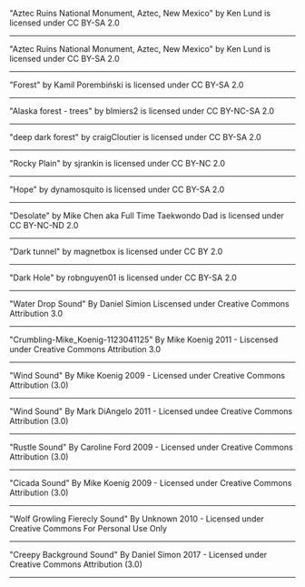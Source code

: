 "Aztec Ruins National Monument, Aztec, New Mexico" by Ken Lund is licensed under CC BY-SA 2.0

---

"Aztec Ruins National Monument, Aztec, New Mexico" by Ken Lund is licensed under CC BY-SA 2.0

---

"Forest" by Kamil Porembiński is licensed under CC BY-SA 2.0

---

"Alaska forest - trees" by blmiers2 is licensed under CC BY-NC-SA 2.0

---

"deep dark forest" by craigCloutier is licensed under CC BY-SA 2.0

---

"Rocky Plain" by sjrankin is licensed under CC BY-NC 2.0

---

"Hope" by dynamosquito is licensed under CC BY-SA 2.0

---

"Desolate" by Mike Chen aka Full Time Taekwondo Dad is licensed under CC BY-NC-ND 2.0

---

"Dark tunnel" by magnetbox is licensed under CC BY 2.0

---

"Dark Hole" by robnguyen01 is licensed under CC BY-SA 2.0

---

"Water Drop Sound"
By Daniel Simion
Liscensed under
Creative Commons
Attribution 3.0

---

"Crumbling-Mike_Koenig-1123041125"
By Mike Koenig
2011 - Liscensed under
Creative Commons
Attribution 3.0

---

"Wind Sound"
By Mike Koenig
2009 - Licensed under
Creative Commons
Attribution (3.0)

---

"Wind Sound"
By Mark DiAngelo
2011 - Licensed undee
Creative Commons
Attribution (3.0)

---

"Rustle Sound"
By Caroline Ford
2009 - Licensed under 
Creative Commons
Attribution (3.0)

---

"Cicada Sound"
By Mike Koenig
2009 - Licensed under
Creative Commons
Attribution (3.0)

---

"Wolf Growling Fierecly Sound"
By Unknown
2010 - Licensed under
Creative Commons
For Personal Use Only

---

"Creepy Background Sound"
By Daniel Simon
2017 - Licensed under 
Creative Commons
Attribution (3.0)

---


